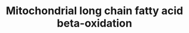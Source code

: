 ---
annotations:
- id: PW:0000738
  parent: classic metabolic pathway
  type: Pathway Ontology
  value: fatty acid beta degradation pathway
authors:
- N.Reyes
- MaintBot
- Khanspers
- Ddigles
- Mkutmon
- Eweitz
description: ''
last-edited: 2021-05-23
organisms:
- Mus musculus
redirect_from:
- /index.php/Pathway:WP401
- /instance/WP401
- /instance/WP401_rr117919
revision: r117919
schema-jsonld:
- '@context': https://schema.org/
  '@id': https://wikipathways.github.io/pathways/WP401.html
  '@type': Dataset
  creator:
    '@type': Organization
    name: WikiPathways
  description: ''
  keywords:
  - Acadl
  - Acadm
  - Acads
  - Acadvl
  - Acetyl-CoA
  - Acsl1
  - Acsl3
  - Acsl4
  - Cpt1a
  - Cpt2
  - Dci
  - Ehhadh
  - Hadh
  - Hadha
  - Pecr
  - Scp2
  - Slc25a20
  - trans-D2-Enoyl-CoA
  license: CC0
  name: Mitochondrial long chain fatty acid beta-oxidation
seo: CreativeWork
title: Mitochondrial long chain fatty acid beta-oxidation
wpid: WP401
---